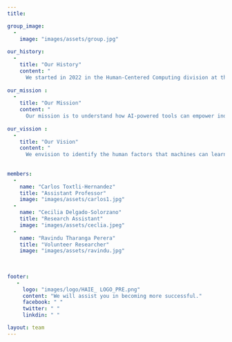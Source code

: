 ```yaml
---
title: 

group_image: 
  -
    image: "images/assets/group.jpg" 
    
our_history: 
  -
    title: "Our History"
    content: "
      We started in 2022 in the Human-Centered Computing division at the School of Computing at Clemson University."
      
our_mission : 
  -
    title: "Our Mission"
    content: "
      Our mission is to understand how AI-powered tools can empower individuals."
      
our_vission : 
  -
    title: "Our Vision"
    content: "
      We envision to identify the human factors that machines can learn to help us to achieve our goals."
     
    
members: 
  -
    name: "Carlos Toxtli-Hernandez"
    title: "Assistant Professor"
    image: "images/assets/carlos1.jpg"
  -
    name: "Cecilia Delgado-Solorzano"
    title: "Research Assistant"
    image: "images/assets/ceclia.jpeg" 
  -
    name: "Ravindu Tharanga Perera"
    title: "Volunteer Researcher"
    image: "images/assets/ravindu.jpg"  
  
    
    
footer:
   - 
     logo: "images/logo/HAIE_ LOGO_PRE.png"
     content: "We will assist you in becoming more successful."
     facebook: " "
     twitter: " "
     linkdin: " "

layout: team
---
```


